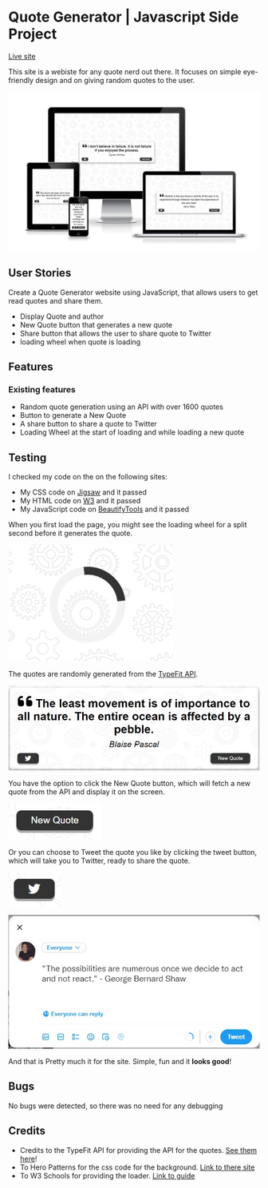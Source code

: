 # Quote Generator | Javascript Side Project
[Live site](https://fullstacksammy.github.io/quote-generator/)

This site is a webiste for any quote nerd out there. It focuses on simple eye-friendly design and on giving random quotes to the user.

![image of responsiveness](/assets/images/responsive.jpg)

## User Stories
Create a Quote Generator website using JavaScript, that allows users to get read quotes and share them.

- Display Quote and author
- New Quote button that generates a new quote
- Share button that allows the user to share quote to Twitter
- loading wheel when quote is loading

## Features
### Existing features
- Random quote generation using an API with over 1600 quotes
- Button to generate a New Quote
- A share button to share a quote to Twitter
- Loading Wheel at the start of loading and while loading a new quote

## Testing
I checked my code on the on the following sites:
- My CSS code on [Jigsaw](https://jigsaw.w3.org/css-validator/#validate_by_input) and it passed
- My HTML code on [W3](https://validator.w3.org/) and it passed
- My JavaScript code on [BeautifyTools](https://beautifytools.com/javascript-validator.php) and it passed


When you first load the page, you might see the loading wheel for a split second before it generates the quote.

![image of loading wheel](/assets/images/loader.jpg)

The quotes are randomly generated from the [TypeFit API](https://type.fit/api/quotes).

![image of quote](/assets/images/quote.jpg)

You have the option to click the New Quote button, which will fetch a new quote from the API and display it on the screen.

![image of responsiveness](/assets/images/new-quote.jpg)

Or you can choose to Tweet the quote you like by clicking the tweet button, which will take you to Twitter, ready to share the quote.

![image of tweet-button](/assets/images/tweet.jpg)

![image of share screen on twitter](/assets/images/share.jpg)

And that is Pretty much it for the site. Simple, fun and it **looks good**!

## Bugs
No bugs were detected, so there was no need for any debugging

## Credits
- Credits to the TypeFit API for providing the API for the quotes. [See them here](https://type.fit/api/quotes)!
- To Hero Patterns for the css code for the background. [Link to there site](https://heropatterns.com/)
- To W3 Schools for providing the loader. [Link to guide](https://www.w3schools.com/howto/howto_css_loader.asp)
